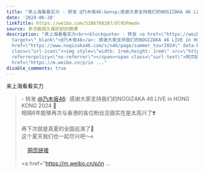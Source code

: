 ```yaml
---
title: "来上海看看实力 - 转发 @乃木坂46:&ensp;感谢大家支持我们的NOGIZAKA 46 LIVE in HONG KONG 2024 \U0001FAF6相隔6年能够再次与香港的各位粉丝见面实在是太高兴了❣️再..."
date: '2024-06-28'
linkTitle: https://weibo.com/5286768287/Ol95Pmwdn
source: 多次婉拒久保织织的微博
description: "来上海看看实力<br><blockquote> - 转发 <a href=\"https://weibo.com/6372196907\"
  target=\"_blank\">@乃木坂46</a>: 感谢大家支持我们的NOGIZAKA 46 LIVE in HONG KONG 2024 \U0001FAF6<br>相隔6年能够再次与香港的各位粉丝见面实在是太高兴了❣️<br><br>再下次就是真夏的全国巡演了\U0001F349<br>这个夏天我们也一起尽兴吧〜✊<br><br><a
  href=\"https://www.nogizaka46.com/s/n46/page/summer_tour2024\" data-hide=\"\"><span
  class=\"url-icon\"><img style=\"width: 1rem;height: 1rem\" src=\"https://h5.sinaimg.cn/upload/2015/09/25/3/timeline_card_small_web_default.png\"
  referrerpolicy=\"no-referrer\"></span><span class=\"surl-text\">网页链接</span></a><br><br><a
  href=\"https://m.weibo.cn/p/in ..."
disable_comments: true
---
```

来上海看看实力<br><blockquote> - 转发 <a href="https://weibo.com/6372196907" target="_blank">@乃木坂46</a>: 感谢大家支持我们的NOGIZAKA 46 LIVE in HONG KONG 2024 🫶<br>相隔6年能够再次与香港的各位粉丝见面实在是太高兴了❣️<br><br>再下次就是真夏的全国巡演了🍉<br>这个夏天我们也一起尽兴吧〜✊<br><br><a href="https://www.nogizaka46.com/s/n46/page/summer_tour2024" data-hide=""><span class="url-icon"><img style="width: 1rem;height: 1rem" src="https://h5.sinaimg.cn/upload/2015/09/25/3/timeline_card_small_web_default.png" referrerpolicy="no-referrer"></span><span class="surl-text">网页链接</span></a><br><br><a href="https://m.weibo.cn/p/in ...